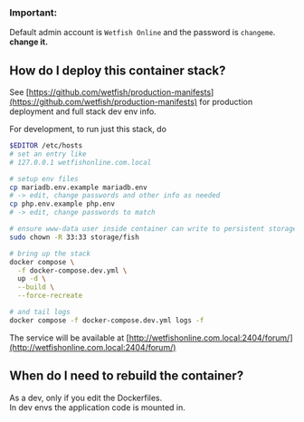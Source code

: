 ### Important:
Default admin account is ``Wetfish Online`` and the password is ``changeme``. **change it.**

## How do I deploy this container stack?

See [https://github.com/wetfish/production-manifests](https://github.com/wetfish/production-manifests)
for production deployment and full stack dev env info.

For development, to run just this stack, do 
```bash
$EDITOR /etc/hosts
# set an entry like
# 127.0.0.1 wetfishonline.com.local

# setup env files
cp mariadb.env.example mariadb.env
# -> edit, change passwords and other info as needed
cp php.env.example php.env
# -> edit, change passwords to match

# ensure www-data user inside container can write to persistent storage
sudo chown -R 33:33 storage/fish

# bring up the stack
docker compose \
  -f docker-compose.dev.yml \
  up -d \
  --build \
  --force-recreate

# and tail logs
docker compose -f docker-compose.dev.yml logs -f
```

The service will be available at [http://wetfishonline.com.local:2404/forum/](http://wetfishonline.com.local:2404/forum/)

## When do I need to rebuild the container?

As a dev, only if you edit the Dockerfiles. \
In dev envs the application code is mounted in.
